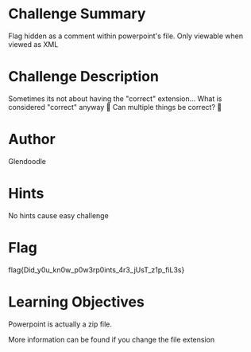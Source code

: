 # Challenge Summary
Flag hidden as a comment within powerpoint's file. Only viewable when viewed as XML

# Challenge Description
Sometimes its not about having the "correct" extension... What is considered "correct" anyway 🤔 Can multiple things be correct? 🧐

# Author
Glendoodle

# Hints
No hints cause easy challenge

# Flag
flag{Did_y0u_kn0w_p0w3rp0ints_4r3_jUsT_z1p_fiL3s}

# Learning Objectives
Powerpoint is actually a zip file. 

More information can be found if you change the file extension